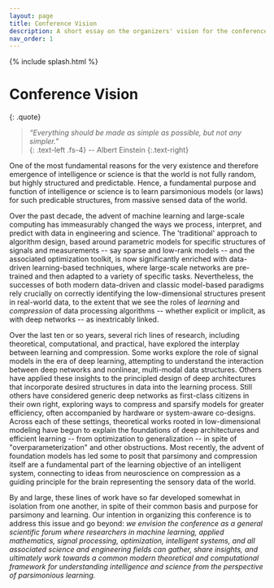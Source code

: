 ```yaml
---
layout: page
title: Conference Vision
description: A short essay on the organizers' vision for the conference
nav_order: 1
---
```


{% include splash.html %}

# Conference Vision

{: .quote}
> *“Everything should be made as simple as possible, but not any simpler.”* <br>
> {: .text-left .fs-4}
> -- Albert Einstein
> {:.text-right}

One of the most fundamental reasons for the very existence and therefore
emergence of intelligence or science is that the world is not fully random, but
highly structured and predictable. Hence, a fundamental purpose and function of
intelligence or science is to learn parsimonious models (or laws) for such
predicable structures, from massive sensed data of the world. 

Over the past decade, the advent of machine learning and large-scale computing
has immeasurably changed the ways we process, interpret, and predict with data
in engineering and science. The 'traditional' approach to algorithm design,
based around parametric models for specific structures of signals and
measurements -- say sparse and low-rank models -- and the associated optimization
toolkit, is now significantly enriched with data-driven learning-based
techniques, where large-scale networks are pre-trained and then adapted to a
variety of specific tasks. Nevertheless, the successes of both modern
data-driven and classic model-based paradigms rely crucially on correctly
identifying the low-dimensional structures present in real-world data, to the
extent that we see the roles of *learning* and *compression* of
data processing algorithms -- whether explicit or implicit, as with deep
networks -- as inextricably linked.

Over the last ten or so years, several rich lines of research, including
theoretical, computational, and practical, have explored the interplay between
learning and compression. Some works explore the role of signal models in the
era of deep learning, attempting to understand the interaction between deep
networks and nonlinear, multi-modal data structures. Others have applied these
insights to the principled design of deep architectures that incorporate
desired  structures in data into the learning process. Still others have
considered generic deep networks as first-class citizens in their own right,
exploring ways to compress and sparsify models for greater efficiency, often
accompanied by hardware or system-aware co-designs. Across each of these
settings, theoretical works rooted in low-dimensional modeling have begun to
explain the foundations of deep architectures and efficient learning -- from
optimization to generalization -- in spite of "overparameterization" and other
obstructions. Most recently, the advent of foundation models has led some to
posit that parsimony and compression itself are a fundamental part of the
learning objective of an intelligent system, connecting to ideas from
neuroscience on compression as a guiding principle for the brain representing
the sensory data of the world.

By and large, these lines of work have so far developed somewhat in isolation
from one another, in spite of their common basis and purpose for parsimony and
learning. Our intention in organizing this conference is to address this issue
and go beyond: *we envision the conference as a general scientific forum
where researchers in machine learning, applied mathematics, signal processing,
optimization, intelligent systems, and all associated science and engineering
fields can gather, share insights, and ultimately work towards a common modern
theoretical and computational framework for understanding intelligence and
science from the perspective of parsimonious learning.*
